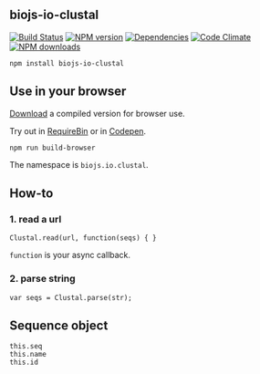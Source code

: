 biojs-io-clustal
----------------

[![Build Status](https://drone.io/github.com/greenify/biojs-io-clustal/status.png)](https://drone.io/github.com/biojs/biojs-io-clustal/latest)
[![NPM version](http://img.shields.io/npm/v/biojs-io-clustal.svg)](https://www.npmjs.org/package/biojs-io-clustal)
[![Dependencies](https://david-dm.org/greenify/biojs-io-clustal.png)](https://david-dm.org/biojs/biojs-io-clustal)
[![Code Climate](https://codeclimate.com/github/greenify/biojs-io-clustal/badges/gpa.svg)](https://codeclimate.com/github/biojs/biojs-io-clustal)
[![NPM downloads](http://img.shields.io/npm/dm/biojs-io-clustal.svg)](https://www.npmjs.org/package/biojs-io-clustal)

```
npm install biojs-io-clustal
```

Use in your browser
-------------------

[Download](https://drone.io/github.com/greenify/biojs-io-clustal/files) a compiled version for browser use.

Try out in [RequireBin](http://requirebin.com/?gist=3d961da653a8fd44e68d) or in [Codepen](http://codepen.io/greenify/pen/lnwzs).

```
npm run build-browser
```

The namespace is `biojs.io.clustal`.

How-to
------

### 1. read a url

```
Clustal.read(url, function(seqs) { }
```

`function` is your async callback.

### 2. parse string

```
var seqs = Clustal.parse(str);
```

Sequence object
---------------

```
this.seq 
this.name 
this.id 
```
